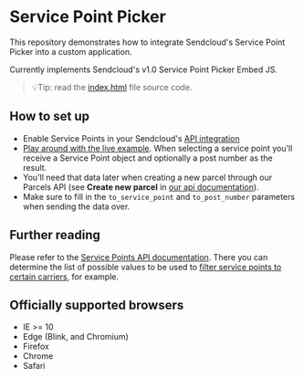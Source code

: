 # Service Point Picker

This repository demonstrates how to integrate Sendcloud's Service Point Picker into a custom application.

Currently implements Sendcloud's v1.0 Service Point Picker Embed JS.

> 💡Tip: read the [index.html](index.html) file source code.

## How to set up

- Enable Service Points in your Sendcloud's [API integration][docs-api-integration]
- [Play around with the live example][live-example]. When selecting a service point you'll receive a Service Point
  object and optionally a post number as the result.
- You'll need that data later when creating a new parcel through our Parcels API (see **Create new parcel** in [our api documentation][docs-parcel-api]).
- Make sure to fill in the `to_service_point` and `to_post_number` parameters when sending the data over.

## Further reading

Please refer to the [Service Points API documentation][docs-api-service-points]. There you can determine the list
of possible values to be used to [filter service points to certain carriers][live-example-carriers], for example.

## Officially supported browsers

- IE >= 10
- Edge (Blink, and Chromium)
- Firefox
- Chrome
- Safari

[docs-api-integration]: <https://support.sendcloud.com/hc/en-us/articles/360024967612-Service-points-for-API-Integrations>
[docs-api-service-points]: <https://docs.sendcloud.sc/api/v2/service-points/>
[docs-parcel-api]: <https://docs.sendcloud.sc/api/v2/index.html#parcel>
[live-example]: <https://sendcloud.github.io/spp-integration-example/>
[live-example-carriers]: <https://sendcloud.github.io/spp-integration-example#filter-carriers/>
